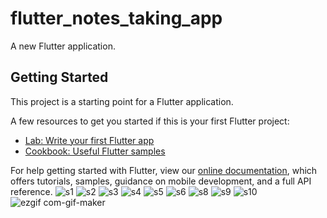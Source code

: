 # flutter_notes_taking_app

A new Flutter application.

## Getting Started

This project is a starting point for a Flutter application.

A few resources to get you started if this is your first Flutter project:

- [Lab: Write your first Flutter app](https://flutter.dev/docs/get-started/codelab)
- [Cookbook: Useful Flutter samples](https://flutter.dev/docs/cookbook)

For help getting started with Flutter, view our
[online documentation](https://flutter.dev/docs), which offers tutorials,
samples, guidance on mobile development, and a full API reference.
![s1](https://user-images.githubusercontent.com/71509915/104102920-3ec20300-52c1-11eb-9668-4fe951f319d1.jpg)
![s2](https://user-images.githubusercontent.com/71509915/104102923-42558a00-52c1-11eb-9889-bba61020194c.jpg)
![s3](https://user-images.githubusercontent.com/71509915/104102929-45507a80-52c1-11eb-9a13-e3a4dd9a28d1.jpg)
![s4](https://user-images.githubusercontent.com/71509915/104102932-471a3e00-52c1-11eb-83a4-74bd4cd23b92.jpg)
![s5](https://user-images.githubusercontent.com/71509915/104102935-48e40180-52c1-11eb-8239-c29277dda501.jpg)
![s6](https://user-images.githubusercontent.com/71509915/104102936-4aadc500-52c1-11eb-85b4-93c2807b6b28.jpg)
![s8](https://user-images.githubusercontent.com/71509915/104102938-4c778880-52c1-11eb-9a0b-8501958aea19.jpg)
![s9](https://user-images.githubusercontent.com/71509915/104102940-4e414c00-52c1-11eb-9c90-c02e76f108f7.jpg)
![s10](https://user-images.githubusercontent.com/71509915/104102943-500b0f80-52c1-11eb-8663-0bd3a6f79672.jpg)
![ezgif com-gif-maker](https://user-images.githubusercontent.com/71509915/104104227-9d3eaf80-52c8-11eb-9ab0-9a03da79897b.gif)
